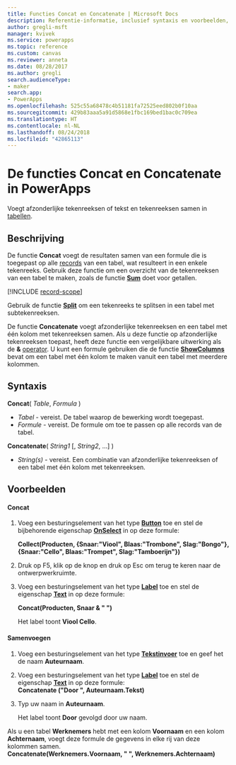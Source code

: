 ```yaml
---
title: Functies Concat en Concatenate | Microsoft Docs
description: Referentie-informatie, inclusief syntaxis en voorbeelden, voor de functies Concat en Concatenate in PowerApps
author: gregli-msft
manager: kvivek
ms.service: powerapps
ms.topic: reference
ms.custom: canvas
ms.reviewer: anneta
ms.date: 08/28/2017
ms.author: gregli
search.audienceType:
- maker
search.app:
- PowerApps
ms.openlocfilehash: 525c55a68478c4b51181fa72525eed802b0f10aa
ms.sourcegitcommit: 429b83aaa5a91d5868e1fbc169bed1bac0c709ea
ms.translationtype: HT
ms.contentlocale: nl-NL
ms.lasthandoff: 08/24/2018
ms.locfileid: "42865113"
---
```

# <a name="concat-and-concatenate-functions-in-powerapps"></a>De functies Concat en Concatenate in PowerApps
Voegt afzonderlijke tekenreeksen of tekst en tekenreeksen samen in [tabellen](../working-with-tables.md).

## <a name="description"></a>Beschrijving
De functie **Concat** voegt de resultaten samen van een formule die is toegepast op alle [records](../working-with-tables.md#records) van een tabel, wat resulteert in een enkele tekenreeks. Gebruik deze functie om een overzicht van de tekenreeksen van een tabel te maken, zoals de functie **[Sum](function-aggregates.md)** doet voor getallen.

[!INCLUDE [record-scope](../../../includes/record-scope.md)]

Gebruik de functie **[Split](function-split.md)** om een tekenreeks te splitsen in een tabel met subtekenreeksen.

De functie **Concatenate** voegt afzonderlijke tekenreeksen en een tabel met één kolom met tekenreeksen samen. Als u deze functie op afzonderlijke tekenreeksen toepast, heeft deze functie een vergelijkbare uitwerking als de **&** [operator](operators.md). U kunt een formule gebruiken die de functie **[ShowColumns](function-table-shaping.md)** bevat om een tabel met één kolom te maken vanuit een tabel met meerdere kolommen.

## <a name="syntax"></a>Syntaxis
**Concat**( *Table*, *Formula* )

* *Tabel* - vereist.  De tabel waarop de bewerking wordt toegepast.
* *Formule* - vereist.  De formule om toe te passen op alle records van de tabel.

**Concatenate**( *String1* [, *String2*, ...] )

* *String(s)* - vereist.  Een combinatie van afzonderlijke tekenreeksen of een tabel met één kolom met tekenreeksen.

## <a name="examples"></a>Voorbeelden
#### <a name="concat"></a>Concat
1. Voeg een besturingselement van het type **[Button](../controls/control-button.md)** toe en stel de bijbehorende eigenschap **[OnSelect](../controls/properties-core.md)** in op deze formule:
   
    **Collect(Producten, {Snaar:"Viool", Blaas:"Trombone", Slag:"Bongo"}, {Snaar:"Cello", Blaas:"Trompet", Slag:"Tamboerijn"})**
2. Druk op F5, klik op de knop en druk op Esc om terug te keren naar de ontwerpwerkruimte.
3. Voeg een besturingselement van het type **[Label](../controls/control-text-box.md)** toe en stel de eigenschap **[Text](../controls/properties-core.md)** in op deze formule:
   
    **Concat(Producten, Snaar & " ")**
   
    Het label toont **Viool Cello**.

#### <a name="concatenate"></a>Samenvoegen
1. Voeg een besturingselement van het type **[Tekstinvoer](../controls/control-text-input.md)** toe en geef het de naam **Auteurnaam**.
2. Voeg een besturingselement van het type **[Label](../controls/control-text-box.md)** toe en stel de eigenschap **[Text](../controls/properties-core.md)** in op deze formule:<br>
   **Concatenate ("Door ", Auteurnaam.Tekst)**
3. Typ uw naam in **Auteurnaam**.
   
    Het label toont **Door** gevolgd door uw naam.

Als u een tabel **Werknemers** hebt met een kolom **Voornaam** en een kolom **Achternaam**, voegt deze formule de gegevens in elke rij van deze kolommen samen.
<br>**Concatenate(Werknemers.Voornaam, " ", Werknemers.Achternaam)**

